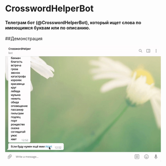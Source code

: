 # CrosswordHelperBot

#### Телеграм бот (@CrosswordHelperBot), который ищет слова по имеющимся буквам или по описанию.

##Демонстрация

![Crossword Helper demo](https://github.com/Dimagious/Dimagious.github.io/blob/master/crossword-helper-demo.gif?raw=true)
